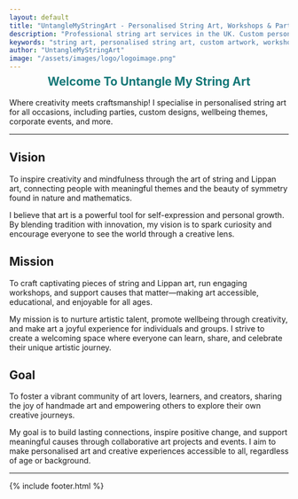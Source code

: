 ```yaml
---
layout: default
title: "UntangleMyStringArt - Personalised String Art, Workshops & Parties"
description: "Professional string art services in the UK. Custom personalised string art, workshops, exhibitions, parties, and Lippan art. You Name it, I NAIL it!"
keywords: "string art, personalised string art, custom artwork, workshops, art parties, exhibitions, Lippan art, UK artist, handmade art, nail art, string patterns"
author: "UntangleMyStringArt"
image: "/assets/images/logo/logoimage.png"
---
```



<h2 style="text-align:center; color:#157878; margin-top:calc(1.5em - 40px);">Welcome To Untangle My String Art</h2>

Where creativity meets craftsmanship! I specialise in personalised string art for all occasions, including parties, custom designs, wellbeing themes, corporate events, and more.



---

## Vision
To inspire creativity and mindfulness through the art of string and Lippan art, connecting people with meaningful themes and the beauty of symmetry found in nature and mathematics.

I believe that art is a powerful tool for self-expression and personal growth. By blending tradition with innovation, my vision is to spark curiosity and encourage everyone to see the world through a creative lens.

<div id="vision-zigzag" class="mission-zigzag"></div>
<script src="/assets/js/vision-gallery.js"></script>

## Mission
To craft captivating pieces of string and Lippan art, run engaging workshops, and support causes that matter—making art accessible, educational, and enjoyable for all ages.

My mission is to nurture artistic talent, promote wellbeing through creativity, and make art a joyful experience for individuals and groups. I strive to create a welcoming space where everyone can learn, share, and celebrate their unique artistic journey.

<div id="mission-zigzag" class="mission-zigzag"></div>
<script src="/assets/js/mission-gallery.js"></script>

## Goal
To foster a vibrant community of art lovers, learners, and creators, sharing the joy of handmade art and empowering others to explore their own creative journeys.

My goal is to build lasting connections, inspire positive change, and support meaningful causes through collaborative art projects and events. I aim to make personalised art and creative experiences accessible to all, regardless of age or background.

<div id="goal-zigzag" class="mission-zigzag"></div>
<script src="/assets/js/goal-gallery.js"></script>

---

{% include footer.html %}
